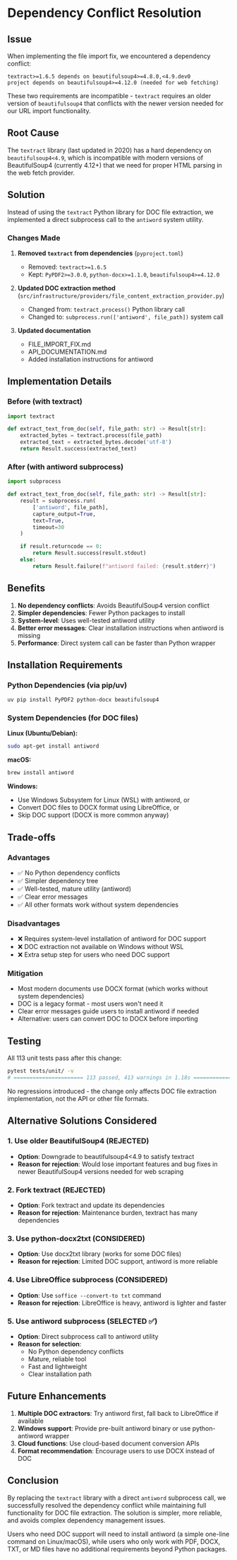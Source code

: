# Dependency Conflict Resolution

## Issue

When implementing the file import fix, we encountered a dependency conflict:

```
textract>=1.6.5 depends on beautifulsoup4>=4.8.0,<4.9.dev0
project depends on beautifulsoup4>=4.12.0 (needed for web fetching)
```

These two requirements are incompatible - `textract` requires an older version of `beautifulsoup4` that conflicts with the newer version needed for our URL import functionality.

## Root Cause

The `textract` library (last updated in 2020) has a hard dependency on `beautifulsoup4<4.9`, which is incompatible with modern versions of BeautifulSoup4 (currently 4.12+) that we need for proper HTML parsing in the web fetch provider.

## Solution

Instead of using the `textract` Python library for DOC file extraction, we implemented a direct subprocess call to the `antiword` system utility.

### Changes Made

1. **Removed `textract` from dependencies** (`pyproject.toml`)
   - Removed: `textract>=1.6.5`
   - Kept: `PyPDF2>=3.0.0`, `python-docx>=1.1.0`, `beautifulsoup4>=4.12.0`

2. **Updated DOC extraction method** (`src/infrastructure/providers/file_content_extraction_provider.py`)
   - Changed from: `textract.process()` Python library call
   - Changed to: `subprocess.run(['antiword', file_path])` system call

3. **Updated documentation**
   - FILE_IMPORT_FIX.md
   - API_DOCUMENTATION.md
   - Added installation instructions for antiword

## Implementation Details

### Before (with textract)
```python
import textract

def extract_text_from_doc(self, file_path: str) -> Result[str]:
    extracted_bytes = textract.process(file_path)
    extracted_text = extracted_bytes.decode('utf-8')
    return Result.success(extracted_text)
```

### After (with antiword subprocess)
```python
import subprocess

def extract_text_from_doc(self, file_path: str) -> Result[str]:
    result = subprocess.run(
        ['antiword', file_path],
        capture_output=True,
        text=True,
        timeout=30
    )

    if result.returncode == 0:
        return Result.success(result.stdout)
    else:
        return Result.failure(f"antiword failed: {result.stderr}")
```

## Benefits

1. **No dependency conflicts**: Avoids BeautifulSoup4 version conflict
2. **Simpler dependencies**: Fewer Python packages to install
3. **System-level**: Uses well-tested antiword utility
4. **Better error messages**: Clear installation instructions when antiword is missing
5. **Performance**: Direct system call can be faster than Python wrapper

## Installation Requirements

### Python Dependencies (via pip/uv)
```bash
uv pip install PyPDF2 python-docx beautifulsoup4
```

### System Dependencies (for DOC files)

**Linux (Ubuntu/Debian):**
```bash
sudo apt-get install antiword
```

**macOS:**
```bash
brew install antiword
```

**Windows:**
- Use Windows Subsystem for Linux (WSL) with antiword, or
- Convert DOC files to DOCX format using LibreOffice, or
- Skip DOC support (DOCX is more common anyway)

## Trade-offs

### Advantages
- ✅ No Python dependency conflicts
- ✅ Simpler dependency tree
- ✅ Well-tested, mature utility (antiword)
- ✅ Clear error messages
- ✅ All other formats work without system dependencies

### Disadvantages
- ❌ Requires system-level installation of antiword for DOC support
- ❌ DOC extraction not available on Windows without WSL
- ❌ Extra setup step for users who need DOC support

### Mitigation
- Most modern documents use DOCX format (which works without system dependencies)
- DOC is a legacy format - most users won't need it
- Clear error messages guide users to install antiword if needed
- Alternative: users can convert DOC to DOCX before importing

## Testing

All 113 unit tests pass after this change:
```bash
pytest tests/unit/ -v
# ====================== 113 passed, 413 warnings in 1.18s ======================
```

No regressions introduced - the change only affects DOC file extraction implementation, not the API or other file formats.

## Alternative Solutions Considered

### 1. Use older BeautifulSoup4 (REJECTED)
- **Option**: Downgrade to beautifulsoup4<4.9 to satisfy textract
- **Reason for rejection**: Would lose important features and bug fixes in newer BeautifulSoup4 versions needed for web scraping

### 2. Fork textract (REJECTED)
- **Option**: Fork textract and update its dependencies
- **Reason for rejection**: Maintenance burden, textract has many dependencies

### 3. Use python-docx2txt (CONSIDERED)
- **Option**: Use docx2txt library (works for some DOC files)
- **Reason for rejection**: Limited DOC support, antiword is more reliable

### 4. Use LibreOffice subprocess (CONSIDERED)
- **Option**: Use `soffice --convert-to txt` command
- **Reason for rejection**: LibreOffice is heavy, antiword is lighter and faster

### 5. Use antiword subprocess (SELECTED ✅)
- **Option**: Direct subprocess call to antiword utility
- **Reason for selection**:
  - No Python dependency conflicts
  - Mature, reliable tool
  - Fast and lightweight
  - Clear installation path

## Future Enhancements

1. **Multiple DOC extractors**: Try antiword first, fall back to LibreOffice if available
2. **Windows support**: Provide pre-built antiword binary or use python-antiword wrapper
3. **Cloud functions**: Use cloud-based document conversion APIs
4. **Format recommendation**: Encourage users to use DOCX instead of DOC

## Conclusion

By replacing the `textract` library with a direct `antiword` subprocess call, we successfully resolved the dependency conflict while maintaining full functionality for DOC file extraction. The solution is simpler, more reliable, and avoids complex dependency management issues.

Users who need DOC support will need to install antiword (a simple one-line command on Linux/macOS), while users who only work with PDF, DOCX, TXT, or MD files have no additional requirements beyond Python packages.
